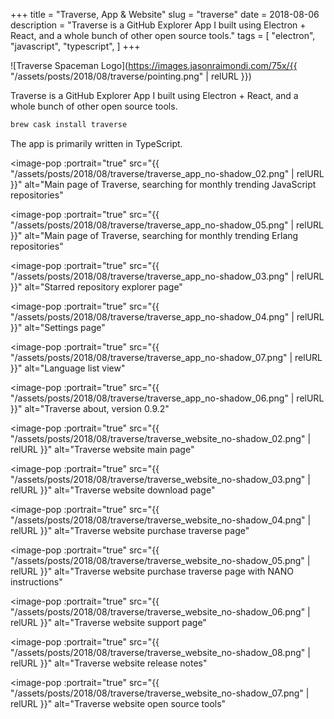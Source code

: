 +++
title = "Traverse, App & Website"
slug = "traverse"
date = 2018-08-06
description = "Traverse is a GitHub Explorer App I built using Electron + React, and a whole bunch of other open source tools."
tags = [
    "electron",
    "javascript",
    "typescript",
]
+++

![Traverse Spaceman Logo](https://images.jasonraimondi.com/75x/{{ "/assets/posts/2018/08/traverse/pointing.png" | relURL }})

Traverse is a GitHub Explorer App I built using Electron + React, and a whole bunch of other open source tools.

```bash
brew cask install traverse
```

The app is primarily written in TypeScript.

<image-pop
    :portrait="true"
    src="{{ "/assets/posts/2018/08/traverse/traverse_app_no-shadow_02.png" | relURL }}"
    alt="Main page of Traverse, searching for monthly trending JavaScript repositories"
></image-pop>
<image-pop
    :portrait="true"
    src="{{ "/assets/posts/2018/08/traverse/traverse_app_no-shadow_05.png" | relURL }}"
    alt="Main page of Traverse, searching for monthly trending Erlang repositories"
></image-pop>
<image-pop
    :portrait="true"
    src="{{ "/assets/posts/2018/08/traverse/traverse_app_no-shadow_03.png" | relURL }}"
    alt="Starred repository explorer page"
></image-pop>
<image-pop
    :portrait="true"
    src="{{ "/assets/posts/2018/08/traverse/traverse_app_no-shadow_04.png" | relURL }}"
    alt="Settings page"
></image-pop>
<image-pop
    :portrait="true"
    src="{{ "/assets/posts/2018/08/traverse/traverse_app_no-shadow_07.png" | relURL }}"
    alt="Language list view"
></image-pop>
<image-pop
    :portrait="true"
    src="{{ "/assets/posts/2018/08/traverse/traverse_app_no-shadow_06.png" | relURL }}"
    alt="Traverse about, version 0.9.2"
></image-pop>
<image-pop
    :portrait="true"
    src="{{ "/assets/posts/2018/08/traverse/traverse_website_no-shadow_02.png" | relURL }}"
    alt="Traverse website main page"
></image-pop>
<image-pop
    :portrait="true"
    src="{{ "/assets/posts/2018/08/traverse/traverse_website_no-shadow_03.png" | relURL }}"
    alt="Traverse website download page"
></image-pop>
<image-pop
    :portrait="true"
    src="{{ "/assets/posts/2018/08/traverse/traverse_website_no-shadow_04.png" | relURL }}"
    alt="Traverse website purchase traverse page"
></image-pop>
<image-pop
    :portrait="true"
    src="{{ "/assets/posts/2018/08/traverse/traverse_website_no-shadow_05.png" | relURL }}"
    alt="Traverse website purchase traverse page with NANO instructions"
></image-pop>
<image-pop
    :portrait="true"
    src="{{ "/assets/posts/2018/08/traverse/traverse_website_no-shadow_06.png" | relURL }}"
    alt="Traverse website support page"
></image-pop>
<image-pop
    :portrait="true"
    src="{{ "/assets/posts/2018/08/traverse/traverse_website_no-shadow_08.png" | relURL }}"
    alt="Traverse website release notes"
></image-pop>
<image-pop
    :portrait="true"
    src="{{ "/assets/posts/2018/08/traverse/traverse_website_no-shadow_07.png" | relURL }}"
    alt="Traverse website open source tools"
></image-pop>

